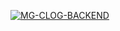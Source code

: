 [![MG-CLOG-BACKEND](https://github.com/MG4Code/mg-clog-be/workflows/MG%20Build%20Workflow/badge.svg)](https://github.com/MG4Code/mg-clog-be/actions)
